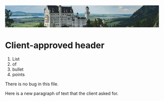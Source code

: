  ![banner](img/castle.jpg)

 # Client-approved header

1. List
1. of
1. bullet
1. points

There is no bug in this file.

Here is a new paragraph of text that the client asked for.
